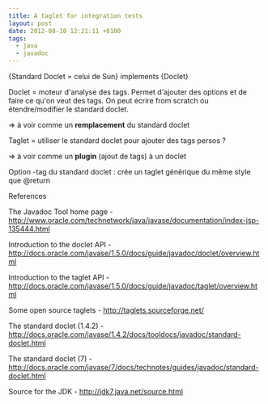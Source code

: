 ```yaml
---
title: A taglet for integration tests
layout: post
date: 2012-08-10 12:21:11 +0100
tags:
  - java
  - javadoc
---
```


{Standard Doclet = celui de Sun} implements {Doclet}



Doclet = moteur d'analyse des tags. Permet d'ajouter des options et de faire ce qu'on veut des tags. On peut écrire from scratch ou étendre/modifier le standard doclet.

=> à voir comme un **remplacement** du standard doclet





Taglet = utiliser le standard doclet pour ajouter des tags persos ?

=> à voir comme un **plugin** (ajout de tags) à un doclet





Option -tag du standard doclet : crée un taglet générique du même style que @return


References

The Javadoc Tool home page - http://www.oracle.com/technetwork/java/javase/documentation/index-jsp-135444.html

Introduction to the doclet API - http://docs.oracle.com/javase/1.5.0/docs/guide/javadoc/doclet/overview.html

Introduction to the taglet API - http://docs.oracle.com/javase/1.5.0/docs/guide/javadoc/taglet/overview.html

Some open source taglets - http://taglets.sourceforge.net/

The standard doclet (1.4.2) - http://docs.oracle.com/javase/1.4.2/docs/tooldocs/javadoc/standard-doclet.html

The standard doclet (7) - http://docs.oracle.com/javase/7/docs/technotes/guides/javadoc/standard-doclet.html

Source for the JDK - http://jdk7.java.net/source.html
